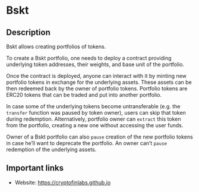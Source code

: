 # Bskt

## Description

Bskt allows creating portfolios of tokens.

To create a Bskt portfolio, one needs to deploy a contract providing underlying token addresses, their weights, and base unit of the portfolio.

Once the contract is deployed, anyone can interact with it by minting new portfolio tokens in exchange for the underlying assets. These assets can be then redeemed back by the owner of portfolio tokens. Portfolio tokens are ERC20 tokens that can be traded and put into another portfolio.

In case some of the underlying tokens become untransferable (e.g. the `transfer` function was paused by token owner), users can skip that token during redemption. Alternatively, portfolio owner can `extract` this token from the portfolio, creating a new one without accessing the user funds.

Owner of a Bskt portfolio can also `pause` creation of the new portfolio tokens in case he’ll want to deprecate the portfolio. An owner can’t `pause` redemption of the underlying assets.

## Important links

* Website: https://cryptofinlabs.github.io
